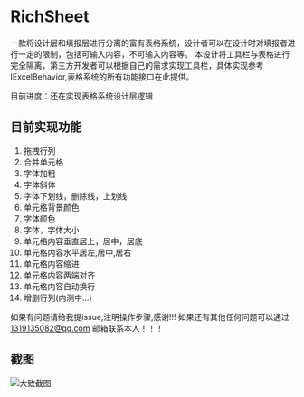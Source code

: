 # RichSheet

一款将设计层和填报层进行分离的富有表格系统，设计者可以在设计时对填报者进行一定的限制，包括可输入内容，不可输入内容等。
本设计将工具栏与表格进行完全隔离，第三方开发者可以根据自己的需求实现工具栏，具体实现参考IExcelBehavior,表格系统的所有功能接口在此提供。

目前进度：还在实现表格系统设计层逻辑

## 目前实现功能

1. 拖拽行列
2. 合并单元格
3. 字体加粗
4. 字体斜体
5. 字体下划线，删除线，上划线
6. 单元格背景颜色
7. 字体颜色
8. 字体，字体大小
9. 单元格内容垂直居上，居中，居底
10. 单元格内容水平居左,居中,居右
11. 单元格内容缩进
12. 单元格内容两端对齐
13. 单元格内容自动换行
14. 增删行列(内测中...)

如果有问题请给我提issue,注明操作步骤,感谢!!! 如果还有其他任何问题可以通过 1319135082@qq.com 邮箱联系本人！！！
## 截图

![大致截图](https://hz-liuzhihao.github.io/RichSheet/1.png)